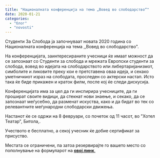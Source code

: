 ```yaml
---
title: "Националната конференција на тема „Вовед во слободарство“"
date: 2020-01-21
categories: 
  - "блог"
  - "novosti"
---
```


Студенти За Слобода ја започнуваат новата 2020 година со Националната конференција на тема ,,Вовед во слободарство". 

На конференцијата, заинтересираните учесници ќе имаат можност да се запознаат со Студенти за слобода и мрежата Европски студенти за слобода, вовед во идејата на слободарството или либертаријанизмот, симболите и ликовите преку кои е претставена оваа идеја, и секако уметничкиот израз на слободата, проследен со актерски настап. Исто така ќе биде прикажен и краток филм, после кој ќе следи дискусија.  

Конференцијата има за цел да ги инспирира учесниците, да ги прошират своите видици, да стекнат нови знаење, и секако, да се запознаат меѓусебно, да разменат искуства, како и да бидат во тек со релевантните меѓународни слободарски движења.  

Настанот ќе се одржи на 8 февруари, со почеток од 11 часот, во "Хотел Театар", Битола,. 

Учеството е бесплатно, а секој учесник ќе добие сертификат за присуство. 

Местата се ограничени, па затоа резервирајте го вашето место со пополнување на формуларот на [**овој линк**.](https://docs.google.com/forms/d/e/1FAIpQLSeeXPJZuD3XKSLHiaUb6Aw_efc6duqMxCa96KhBcpFjY3Ib-A/viewform)
